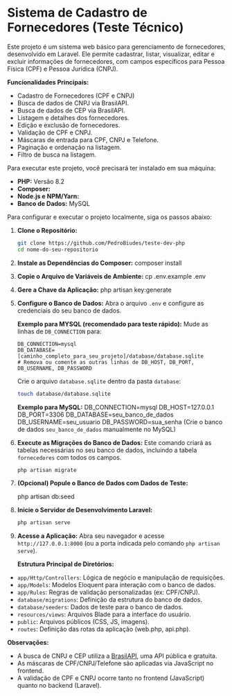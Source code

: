 # Sistema de Cadastro de Fornecedores (Teste Técnico)

Este projeto é um sistema web básico para gerenciamento de fornecedores, desenvolvido em Laravel. Ele permite cadastrar, listar, visualizar, editar e excluir informações de fornecedores, com campos específicos para Pessoa Física (CPF) e Pessoa Jurídica (CNPJ).

**Funcionalidades Principais:**
* Cadastro de Fornecedores (CPF e CNPJ)
* Busca de dados de CNPJ via BrasilAPI.
* Busca de dados de CEP via BrasilAPI.
* Listagem e detalhes dos fornecedores.
* Edição e exclusão de fornecedores.
* Validação de CPF e CNPJ.
* Máscaras de entrada para CPF, CNPJ e Telefone.
* Paginação e ordenação na listagem.
* Filtro de busca na listagem.

Para executar este projeto, você precisará ter instalado em sua máquina:
* **PHP:** Versão 8.2
* **Composer:**
* **Node.js e NPM/Yarn:** 
* **Banco de Dados:** MySQL

Para configurar e executar o projeto localmente, siga os passos abaixo:

1.  **Clone o Repositório:**
    ```bash
    git clone https://github.com/PedroBiudes/teste-dev-php
    cd nome-do-seu-repositorio
    ```

2.  **Instale as Dependências do Composer:**
    composer install

3.  **Copie o Arquivo de Variáveis de Ambiente:**
    cp .env.example .env

4.  **Gere a Chave da Aplicação:**
    php artisan key:generate

5.  **Configure o Banco de Dados:**
    Abra o arquivo `.env` e configure as credenciais do seu banco de dados.

    **Exemplo para MYSQL (recomendado para teste rápido):**
    Mude as linhas de `DB_CONNECTION` para:
    ```dotenv
    DB_CONNECTION=mysql
    DB_DATABASE=[caminho_completo_para_seu_projeto]/database/database.sqlite
    # Remova ou comente as outras linhas de DB_HOST, DB_PORT, DB_USERNAME, DB_PASSWORD
    ```
    Crie o arquivo `database.sqlite` dentro da pasta `database`:
    ```bash
    touch database/database.sqlite
    ```

    **Exemplo para MySQL:**
    DB_CONNECTION=mysql
    DB_HOST=127.0.0.1
    DB_PORT=3306
    DB_DATABASE=seu_banco_de_dados
    DB_USERNAME=seu_usuario
    DB_PASSWORD=sua_senha
    (Crie o banco de dados `seu_banco_de_dados` manualmente no MySQL)

6.  **Execute as Migrações do Banco de Dados:**
    Este comando criará as tabelas necessárias no seu banco de dados, incluindo a tabela `fornecedores` com todos os campos.
    ```bash
    php artisan migrate
    ```

7.  **(Opcional) Popule o Banco de Dados com Dados de Teste:**
   
    php artisan db:seed

8.  **Inicie o Servidor de Desenvolvimento Laravel:**
    ```bash
    php artisan serve
    ```

9.  **Acesse a Aplicação:**
    Abra seu navegador e acesse `http://127.0.0.1:8000` (ou a porta indicada pelo comando `php artisan serve`).

    **Estrutura Principal de Diretórios:**

* `app/Http/Controllers`: Lógica de negócio e manipulação de requisições.
* `app/Models`: Modelos Eloquent para interação com o banco de dados.
* `app/Rules`: Regras de validação personalizadas (ex: CPF/CNPJ).
* `database/migrations`: Definição da estrutura do banco de dados.
* `database/seeders`: Dados de teste para o banco de dados.
* `resources/views`: Arquivos Blade para a interface do usuário.
* `public`: Arquivos públicos (CSS, JS, imagens).
* `routes`: Definição das rotas da aplicação (web.php, api.php).  

**Observações:**
* A busca de CNPJ e CEP utiliza a [BrasilAPI](https://brasilapi.com.br/), uma API pública e gratuita.
* As máscaras de CPF/CNPJ/Telefone são aplicadas via JavaScript no frontend.
* A validação de CPF e CNPJ ocorre tanto no frontend (JavaScript) quanto no backend (Laravel).
